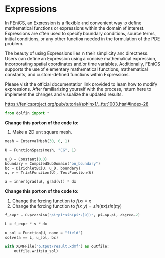 # Expressions

In FEniCS, an Expression is a flexible and convenient way to define mathematical functions or expressions within the domain of interest. Expressions are often used to specify boundary conditions, source terms, initial conditions, or any other function needed in the formulation of the PDE problem.

The beauty of using Expressions lies in their simplicity and directness. Users can define an Expression using a concise mathematical expression, incorporating spatial coordinates and/or time variables. Additionally, FEniCS supports the use of elementary mathematical functions, mathematical constants, and custom-defined functions within Expressions.

Please visit the official documentation link provided to learn how to modify expressions. After familiarizing yourself with the process, return here to implement the changes and visualize the updated results.

<https://fenicsproject.org/pub/tutorial/sphinx1/._ftut1003.html#index-28>


```python
from dolfin import *
```

**Change this portion of the code to:**
1. Make a 2D unit square mesh.


```python
mesh = IntervalMesh(30, 0, 1)
```


```python
U = FunctionSpace(mesh, "CG", 1)

u_D = Constant(0.0)
boundary = CompiledSubDomain("on_boundary")
bc = DirichletBC(U, u_D, boundary)
u, v = TrialFunction(U), TestFunction(U)

a = inner(grad(u), grad(v)) * dx

```

**Change this portion of the code to:**
1. Change the forcing function to $f(x) = x$
2. Change the forcing function to $f(x,y) = sin(\pi x)sin(\pi y)$


```python
f_expr = Expression("pi*pi*sin(pi*x[0])", pi=np.pi, degree=2)
```


```python
L = f_expr * v * dx

u_sol = Function(U, name = "field")
solve(a == L, u_sol, bc)

with XDMFFile("output/result.xdmf") as outfile:
    outfile.write(u_sol)
```
